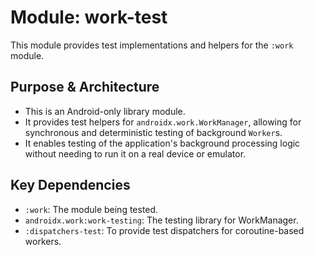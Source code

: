 # Module: work-test

This module provides test implementations and helpers for the `:work` module.

## Purpose & Architecture

- This is an Android-only library module.
- It provides test helpers for `androidx.work.WorkManager`, allowing for synchronous and deterministic testing of background `Worker`s.
- It enables testing of the application's background processing logic without needing to run it on a real device or emulator.

## Key Dependencies

- `:work`: The module being tested.
- `androidx.work:work-testing`: The testing library for WorkManager.
- `:dispatchers-test`: To provide test dispatchers for coroutine-based workers.
